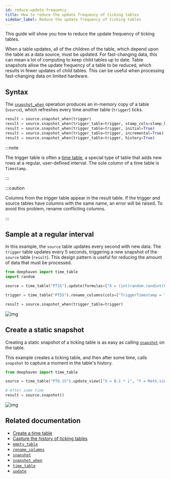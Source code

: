 ```yaml
---
id: reduce-update-frequency
title: How to reduce the update frequency of ticking tables
sidebar_label: Reduce the update frequency of ticking tables
---
```


This guide will show you how to reduce the update frequency of ticking tables.

When a table updates, all of the children of the table, which depend upon the table as a data source, must be updated. For fast-changing data, this can mean a lot of computing to keep child tables up to date. Table snapshots allow the update frequency of a table to be reduced, which results in fewer updates of child tables. This can be useful when processing fast-changing data on limited hardware.

## Syntax

The [`snapshot_when`](../reference/table-operations/snapshot/snapshot-when.md) operation produces an in-memory copy of a table (`source`), which refreshes every time another table (`trigger`) ticks.

```python syntax
result = source.snapshot_when(trigger)
result = source.snapshot_when(trigger_table=trigger, stamp_cols=stamp_keys)
result = source.snapshot_when(trigger_table=trigger, initial=True)
result = source.snapshot_when(trigger_table=trigger, incremental=True)
result = source.snapshot_when(trigger_table=trigger, history=True)
```

:::note

The trigger table is often a [time table](../reference/table-operations/create/timeTable.md), a special type of table that adds new rows at a regular, user-defined interval. The sole column of a time table is `Timestamp`.

:::

:::caution

Columns from the trigger table appear in the result table. If the trigger and source tables have columns with the same name, an error will be raised. To avoid this problem, rename conflicting columns.

:::

## Sample at a regular interval

In this example, the `source` table updates every second with new data. The `trigger` table updates every 5 seconds, triggering a new snapshot of the `source` table (`result`). This design pattern is useful for reducing the amount of data that must be processed.

```python ticking-table order=null
from deephaven import time_table
import random

source = time_table("PT1S").update(formulas=["X = (int)random.randint(0, 100)", "Y = sqrt(X)"])

trigger = time_table("PT5S").rename_columns(cols=["TriggerTimestamp = Timestamp"])

result = source.snapshot_when(trigger_table=trigger)
```

![img](../assets/how-to/snapshot-when-basic.gif)

## Create a static snapshot

Creating a static snapshot of a ticking table is as easy as calling [`snapshot`](/core/docs/reference/table-operations/snapshot/) on the table.

This example creates a ticking table, and then after some time, calls `snapshot` to capture a moment in the table's history.

```python ticking-table order=null
from deephaven import time_table

source = time_table("PT0.1S").update_view(["X = 0.1 * i", "Y = Math.sin(X)"])

# After some time
result = source.snapshot()
```

![img](../assets/how-to/snapshot-static.gif)

## Related documentation

- [Create a time table](./time-table.md)
- [Capture the history of ticking tables](./capture-table-history.md)
- [`empty_table`](../reference/table-operations/create/emptyTable.md)
- [`rename_columns`](../reference/table-operations/select/rename-columns.md)
- [`snapshot`](../reference/table-operations/snapshot/snapshot.md)
- [`snapshot_when`](../reference/table-operations/snapshot/snapshot-when.md)
- [`time_table`](../reference/table-operations/create/timeTable.md)
- [`update`](../reference/table-operations/select/update.md)
